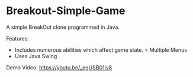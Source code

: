 # Breakout-Simple-Game
A simple BreakOut clone programmed in Java.

Features:
- Includes numerous abilities which affect game state.
= Multiple Menus
- Uses Java Swing


Demo Video: https://youtu.be/_egUSB01lv8
